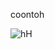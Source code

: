 
coontoh

![hH](https://github.com/agmalrpl/belajargit/assets/157969729/9b4468bf-c177-41da-ad34-63c9a39ccfe0)
